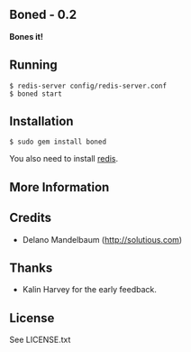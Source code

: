 ## Boned - 0.2 ##

**Bones it!**


## Running
    
    $ redis-server config/redis-server.conf
    $ boned start
    
    
## Installation

    $ sudo gem install boned

You also need to install [redis](http://code.google.com/p/redis/). 


## More Information


## Credits

* Delano Mandelbaum (http://solutious.com)


## Thanks 

* Kalin Harvey for the early feedback. 


## License

See LICENSE.txt